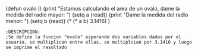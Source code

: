 (defun ovalo ()
	(print "Estamos calculando el area de un ovalo, dame la medida del radio mayor: ")
	(setq a (read))
	(print "Dame la medida del radio menor: ")
	(setq b (read))
	(* (* a b) 3.1416)
	)

	;DESCRIPCION:
	;Se define la funcion "ovalo" esperando dos variables dadas por el usuario, se multiplican entre ellas, se multiplcian por 3.1416 y luego se imprime el resultado